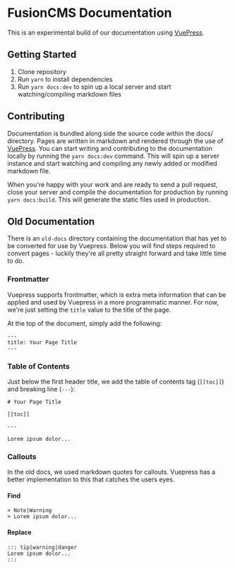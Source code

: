 # FusionCMS Documentation
This is an experimental build of our documentation using [VuePress](https://v1.vuepress.vuejs.org/).

## Getting Started
1. Clone repository
2. Run `yarn` to install dependencies
3. Run `yarn docs:dev` to spin up a local server and start watching/compiling markdown files

## Contributing
Documentation is bundled along side the source code within the docs/ directory. Pages are written in markdown and rendered through the use of [VuePress](https://v1.vuepress.vuejs.org/). You can start writing and contributing to the documentation locally by running the `yarn docs:dev` command. This will spin up a server instance and start watching and compiling any newly added or modified markdown file.

When you're happy with your work and are ready to send a pull request, close your server and compile the documentation for production by running `yarn docs:build`. This will generate the static files used in production.

## Old Documentation
There is an `old-docs` directory containing the documentation that has yet to be converted for use by Vuepress. Below you will find steps required to convert pages - luckily they're all pretty straight forward and take little time to do.

### Frontmatter
Vuepress supports frontmatter, which is extra meta information that can be applied and used by Vuepress in a more programmatic manner. For now, we're just setting the `title` value to the title of the page.

At the top of the document, simply add the following:

```
---
title: Your Page Title
---
```

### Table of Contents
Just below the first header title, we add the table of contents tag (`[[toc]]`) and breaking line (`---`):

```
# Your Page Title

[[toc]]

---

Lorem ipsum dolor...
```

### Callouts
In the old docs, we used markdown quotes for callouts. Vuepress has a better implementation to this that catches the users eyes.

#### Find
```
> Note|Warning
> Lorem ipsum dolor...
```

#### Replace
```
::: tip|warning|danger
Lorem ipsum dolor...
:::
```